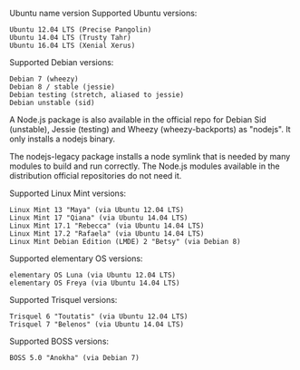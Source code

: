 Ubuntu name version
Supported Ubuntu versions:

    Ubuntu 12.04 LTS (Precise Pangolin)
    Ubuntu 14.04 LTS (Trusty Tahr)
    Ubuntu 16.04 LTS (Xenial Xerus)

Supported Debian versions:

    Debian 7 (wheezy)
    Debian 8 / stable (jessie)
    Debian testing (stretch, aliased to jessie)
    Debian unstable (sid)

A Node.js package is also available in the official repo for Debian Sid (unstable), Jessie (testing) and Wheezy (wheezy-backports) as "nodejs". It only installs a nodejs binary.

The nodejs-legacy package installs a node symlink that is needed by many modules to build and run correctly. The Node.js modules available in the distribution official repositories do not need it.

Supported Linux Mint versions:

    Linux Mint 13 "Maya" (via Ubuntu 12.04 LTS)
    Linux Mint 17 "Qiana" (via Ubuntu 14.04 LTS)
    Linux Mint 17.1 "Rebecca" (via Ubuntu 14.04 LTS)
    Linux Mint 17.2 "Rafaela" (via Ubuntu 14.04 LTS)
    Linux Mint Debian Edition (LMDE) 2 "Betsy" (via Debian 8)

Supported elementary OS versions:

    elementary OS Luna (via Ubuntu 12.04 LTS)
    elementary OS Freya (via Ubuntu 14.04 LTS)

Supported Trisquel versions:

    Trisquel 6 "Toutatis" (via Ubuntu 12.04 LTS)
    Trisquel 7 "Belenos" (via Ubuntu 14.04 LTS)

Supported BOSS versions:

    BOSS 5.0 "Anokha" (via Debian 7)

